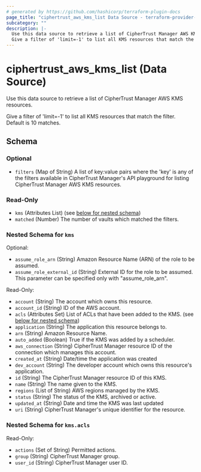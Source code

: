 ```yaml
---
# generated by https://github.com/hashicorp/terraform-plugin-docs
page_title: "ciphertrust_aws_kms_list Data Source - terraform-provider-ciphertrust"
subcategory: ""
description: |-
  Use this data source to retrieve a list of CipherTrust Manager AWS KMS resources.
  Give a filter of 'limit=-1' to list all KMS resources that match the filter. Default is 10 matches.
---
```


# ciphertrust_aws_kms_list (Data Source)

Use this data source to retrieve a list of CipherTrust Manager AWS KMS resources.

Give a filter of 'limit=-1' to list all KMS resources that match the filter. Default is 10 matches.



<!-- schema generated by tfplugindocs -->
## Schema

### Optional

- `filters` (Map of String) A list of key:value pairs where the 'key' is any of the filters available in CipherTrust Manager's API playground for listing CipherTrust Manager AWS KMS resources.

### Read-Only

- `kms` (Attributes List) (see [below for nested schema](#nestedatt--kms))
- `matched` (Number) The number of vaults which matched the filters.

<a id="nestedatt--kms"></a>
### Nested Schema for `kms`

Optional:

- `assume_role_arn` (String) Amazon Resource Name (ARN) of the role to be assumed.
- `assume_role_external_id` (String) External ID for the role to be assumed. This parameter can be specified only with "assume_role_arn".

Read-Only:

- `account` (String) The account which owns this resource.
- `account_id` (String) ID of the AWS account.
- `acls` (Attributes Set) List of ACLs that have been added to the KMS. (see [below for nested schema](#nestedatt--kms--acls))
- `application` (String) The application this resource belongs to.
- `arn` (String) Amazon Resource Name.
- `auto_added` (Boolean) True if the KMS was added by a scheduler.
- `aws_connection` (String) CipherTrust Manager resource ID of the connection which manages this account.
- `created_at` (String) Date/time the application was created
- `dev_account` (String) The developer account which owns this resource's application.
- `id` (String) The CipherTrust Manager resource ID of this KMS.
- `name` (String) The name given to the KMS.
- `regions` (List of String) AWS regions managed by the KMS.
- `status` (String) The status of the KMS, archived or active.
- `updated_at` (String) Date and time the KMS was last updated
- `uri` (String) CipherTrust Manager's unique identifier for the resource.

<a id="nestedatt--kms--acls"></a>
### Nested Schema for `kms.acls`

Read-Only:

- `actions` (Set of String) Permitted actions.
- `group` (String) CipherTrust Manager group.
- `user_id` (String) CipherTrust Manager user ID.
